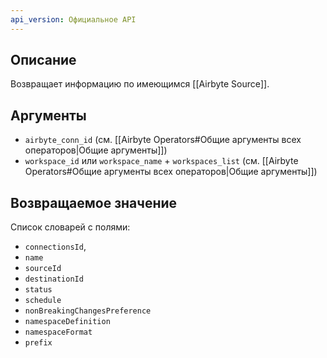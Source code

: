 ```yaml
---
api_version: Официальное API
---
```

## Описание
Возвращает информацию по имеющимся [[Airbyte Source]].
## Аргументы
- `airbyte_conn_id` (см. [[Airbyte Operators#Общие аргументы всех операторов|Общие аргументы]])
- `workspace_id` или `workspace_name` + `workspaces_list` (см. [[Airbyte Operators#Общие аргументы всех операторов|Общие аргументы]])
## Возвращаемое значение
Список словарей с полями:
- `connectionsId`,
- `name`
- `sourceId`
- `destinationId`
- `status`
- `schedule`
- `nonBreakingChangesPreference`
- `namespaceDefinition`
- `namespaceFormat`
- `prefix`